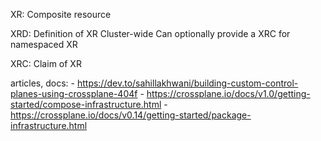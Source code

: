 XR:
    Composite resource

XRD:
    Definition of XR
    Cluster-wide
    Can optionally provide a XRC for namespaced XR

XRC:
    Claim of XR



articles, docs:
    - https://dev.to/sahillakhwani/building-custom-control-planes-using-crossplane-404f
    - https://crossplane.io/docs/v1.0/getting-started/compose-infrastructure.html
    - https://crossplane.io/docs/v0.14/getting-started/package-infrastructure.html
